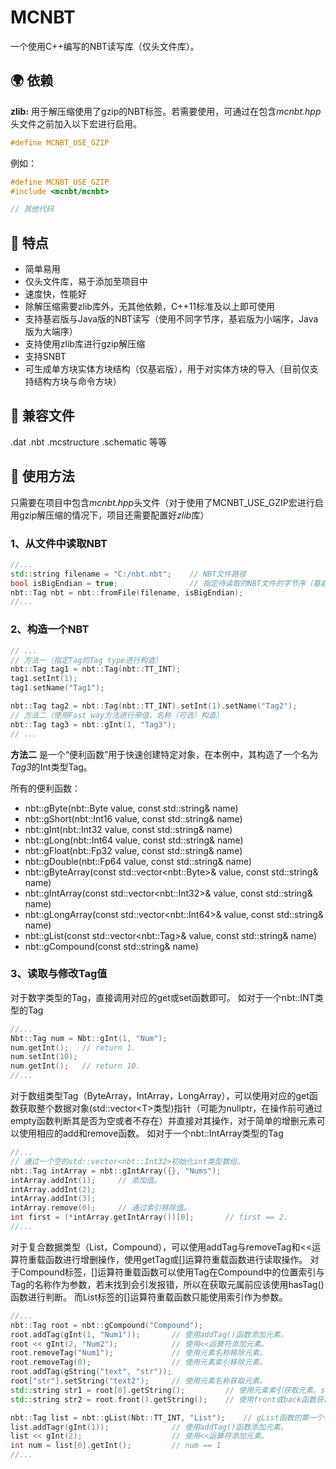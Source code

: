 # MCNBT

 一个使用C++编写的NBT读写库（仅头文件库）。

## :earth_africa: 依赖

**zlib:** 用于解压缩使用了gzip的NBT标签。若需要使用，可通过在包含*mcnbt.hpp*头文件之前加入以下宏进行启用。

```cpp
#define MCNBT_USE_GZIP
```

例如：

```cpp
#define MCNBT_USE_GZIP
#include <mcnbt/mcnbt>

// 其他代码
```

## :rocket: 特点

- 简单易用
- 仅头文件库，易于添加至项目中
- 速度快，性能好
- 除解压缩需要zlib库外，无其他依赖，C++11标准及以上即可使用
- 支持基岩版与Java版的NBT读写（使用不同字节序，基岩版为小端序，Java版为大端序）
- 支持使用zlib库进行gzip解压缩
- 支持SNBT
- 可生成单方块实体方块结构（仅基岩版），用于对实体方块的导入（目前仅支持结构方块与命令方块）

## :robot: 兼容文件

.dat
.nbt
.mcstructure
.schematic
等等

## :triangular_flag_on_post: 使用方法

只需要在项目中包含*mcnbt.hpp*头文件（对于使用了MCNBT_USE_GZIP宏进行启用gzip解压缩的情况下，项目还需要配置好*zlib*库）

### 1、从文件中读取NBT

```cpp
//...
std::string filename = "C:/nbt.nbt";    // NBT文件路径
bool isBigEndian = true;                // 指定待读取的NBT文件的字节序（基岩版NBT使用小端序，Java版使用大端序）
nbt::Tag nbt = nbt::fromFile(filename, isBigEndian);
//...
```

### 2、构造一个NBT

```cpp
// ...
// 方法一（指定Tag的Tag type进行构造）
nbt::Tag tag1 = nbt::Tag(nbt::TT_INT);
tag1.setInt(1);
tag1.setName("Tag1");

nbt::Tag tag2 = nbt::Tag(nbt::TT_INT).setInt(1).setName("Tag2");
// 方法二（使用Fast way方法进行带值，名称（可选）构造）
nbt::Tag tag3 = nbt::gInt(1, "Tag3");
// ...
```

**方法二** 是一个“便利函数”用于快速创建特定对象，在本例中，其构造了一个名为*Tag3*的Int类型Tag。

所有的便利函数：

- nbt::gByte(nbt::Byte value, const std::string& name)
- nbt::gShort(nbt::Int16 value, const std::string& name)
- nbt::gInt(nbt::Int32 value, const std::string& name)
- nbt::gLong(nbt::Int64 value, const std::string& name)
- nbt::gFloat(nbt::Fp32 value, const std::string& name)
- nbt::gDouble(nbt::Fp64 value, const std::string& name)
- nbt::gByteArray(const std::vector\<nbt::Byte\>& value, const std::string& name)
- nbt::gIntArray(const std::vector\<nbt::Int32\>& value, const std::string& name)
- nbt::gLongArray(const std::vector\<nbt::Int64\>& value, const std::string& name)
- nbt::gList(const std::vector\<nbt::Tag\>& value, const std::string& name)
- nbt::gCompound(const std::string& name)

### 3、读取与修改Tag值

对于数字类型的Tag，直接调用对应的get或set函数即可。
如对于一个nbt::INT类型的Tag

```cpp
//...
Nbt::Tag num = Nbt::gInt(1, "Num");
num.getInt();   // return 1.
num.setInt(10);
num.getInt();   // return 10.
//...
```

对于数组类型Tag（ByteArray，IntArray，LongArray），可以使用对应的get函数获取整个数据对象(std::vector\<T\>类型)指针（可能为nullptr，在操作前可通过empty函数判断其是否为空或者不存在）并直接对其操作，对于简单的增删元素可以使用相应的add和remove函数。
如对于一个nbt::IntArray类型的Tag

```cpp
//...
// 通过一个空的std::vector<nbt::Int32>初始化int类型数组。
nbt::Tag intArray = nbt::gIntArray({}, "Nums");
intArray.addInt(1);     // 添加值。
intArray.addInt(2);
intArray.addInt(3);
intArray.remove(0);     // 通过索引移除值。
int first = (*intArray.getIntArray())[0];       // first == 2.
//...
```

对于复合数据类型（List，Compound），可以使用addTag与removeTag和<<运算符重载函数进行增删操作，使用getTag或[]运算符重载函数进行读取操作。
对于Compound标签，[]运算符重载函数可以使用Tag在Compound中的位置索引与Tag的名称作为参数，若未找到会引发报错，所以在获取元属前应该使用hasTag()函数进行判断。
而List标签的[]运算符重载函数只能使用索引作为参数。

```cpp
//...
nbt::Tag root = nbt::gCompound("Compound");
root.addTag(gInt(1, "Num1"));       // 使用addTag()函数添加元素。
root << gInt(2, "Num2");            // 使用<<运算符添加元素。
root.removeTag("Num1");             // 使用元素名称移除元素。
root.removeTag(0);                  // 使用元素索引移除元素。
root.addTag(gString("text", "str"));
root["str"].setString("text2");     // 使用元素名称获取元素。
std::string str1 = root[0].getString();         // 使用元素索引获取元素。str1 == "text2"
std::string str2 = root.front().getString();    // 使用front或back函数获取元素。str2 == "tex2"

nbt::Tag list = nbt::gList(Nbt::TT_INT, "List");    // gList函数的第一个参数用于指定List内部Tag的类型
list.addTagr(gInt(1));              // 使用addTag()函数添加元素。
list << gInt(2);                    // 使用<<运算符添加元素。
int num = list[0].getInt();         // num == 1
//...
```
